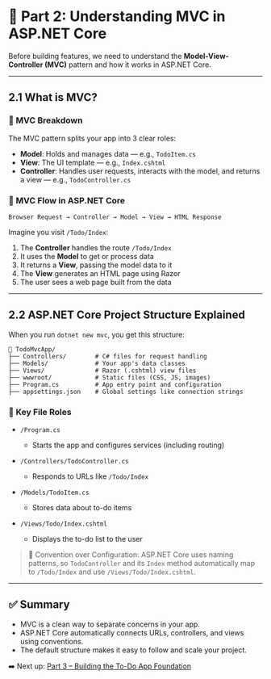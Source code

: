 # 🧠 Part 2: Understanding MVC in ASP.NET Core

Before building features, we need to understand the **Model-View-Controller (MVC)** pattern and how it works in ASP.NET Core.

---

## 2.1 What is MVC?

### 🎯 MVC Breakdown

The MVC pattern splits your app into 3 clear roles:

* **Model**: Holds and manages data — e.g., `TodoItem.cs`
* **View**: The UI template — e.g., `Index.cshtml`
* **Controller**: Handles user requests, interacts with the model, and returns a view — e.g., `TodoController.cs`

### 🔁 MVC Flow in ASP.NET Core

```plaintext
Browser Request → Controller → Model → View → HTML Response
```

Imagine you visit `/Todo/Index`:

1. The **Controller** handles the route `/Todo/Index`
2. It uses the **Model** to get or process data
3. It returns a **View**, passing the model data to it
4. The **View** generates an HTML page using Razor
5. The user sees a web page built from the data

---

## 2.2 ASP.NET Core Project Structure Explained

When you run `dotnet new mvc`, you get this structure:

```plaintext
📁 TodoMvcApp/
├── Controllers/        # C# files for request handling
├── Models/             # Your app's data classes
├── Views/              # Razor (.cshtml) view files
├── wwwroot/            # Static files (CSS, JS, images)
├── Program.cs          # App entry point and configuration
├── appsettings.json    # Global settings like connection strings
```

### 📄 Key File Roles

* `/Program.cs`

  * Starts the app and configures services (including routing)

* `/Controllers/TodoController.cs`

  * Responds to URLs like `/Todo/Index`

* `/Models/TodoItem.cs`

  * Stores data about to-do items

* `/Views/Todo/Index.cshtml`

  * Displays the to-do list to the user

> 📌 Convention over Configuration: ASP.NET Core uses naming patterns, so `TodoController` and its `Index` method automatically map to `/Todo/Index` and use `/Views/Todo/Index.cshtml`.

---

## ✅ Summary

* MVC is a clean way to separate concerns in your app.
* ASP.NET Core automatically connects URLs, controllers, and views using conventions.
* The default structure makes it easy to follow and scale your project.

➡️ Next up: [Part 3 – Building the To-Do App Foundation](./part3_app_foundation.md)
